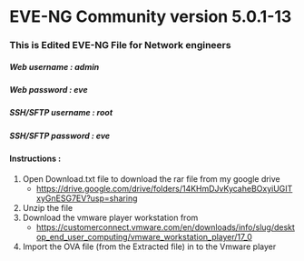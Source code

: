 # EVE-NG Community version 5.0.1-13
### This is Edited EVE-NG File for Network engineers
##### Web username : admin
##### Web password : eve

##### SSH/SFTP username : root
##### SSH/SFTP password : eve


#### Instructions : 
1. Open Download.txt file to download the rar file from my google drive
   - https://drive.google.com/drive/folders/14KHmDJvKycaheBOxyiUGITxyGnESG7EV?usp=sharing
2. Unzip the file 
3. Download the vmware player workstation from
   - https://customerconnect.vmware.com/en/downloads/info/slug/desktop_end_user_computing/vmware_workstation_player/17_0
4. Import the OVA file (from the Extracted file) in to the Vmware player 


